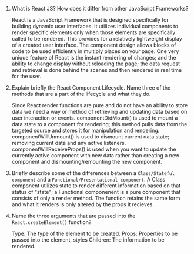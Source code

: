 1. What is React JS? How does it differ from other JavaScript Frameworks?

    React is a JavaScript Framework that is designed specifically for building dynamic user interfaces. It utilizes individual components to render specific elements only when those elements are specifically called to be rendered. This provides for a relatively lightweight display of a created user interface. 
    The component design allows blocks of code to be used efficiently in multiply places on your page.
    One very unique feature of React is the instant rendering of changes; and the ability to change display without reloading the page; the data request and retrieval is done behind the scenes and then rendered in real time for the user.

2. Explain briefly the React Component Lifecycle. Name three of the methods that are a part of the lifecycle and what they do.

    Since React render functions are pure and do not have an ability to store data we need a way or method of retrieving and updating data based on user interaction or events.
    componentDidMount() is used to mount a data state to a component for rendering; this method pulls data from the targeted source and stores it for manipulation and rendering.
    componentWillUnmount() is used to dismount current data state; removing current data and any active listeners.
    componentWillReceiveProps() is used when you want to update the currently active component with new data rather than creating a new component and dismounting/remounting the new component.

3. Briefly describe some of the differences between a `Class/Stateful component` and a `Functional/Presentational component`.
    A Class component utilizes state to render different information based on that status of "state"; a Functional componenent is a pure component that consists of only a render method. The function retains the same form and what it renders is only altered by the props it recieves.

4. Name the three arguments that are passed into the `React.createElement()` function?

    Type: The type of the element to be created.
    Props: Properties to be passed into the element, styles
    Children: The information to be rendered.